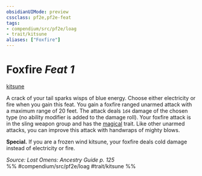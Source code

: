 ```yaml
---
obsidianUIMode: preview
cssclass: pf2e,pf2e-feat
tags:
- compendium/src/pf2e/loag
- trait/kitsune
aliases: ["Foxfire"]
---
```

# Foxfire  *Feat 1*  
[kitsune](/rules/traits/kitsune-loag.md)  


A crack of your tail sparks wisps of blue energy. Choose either electricity or fire when you gain this feat. You gain a foxfire ranged unarmed attack with a maximum range of 20 feet. The attack deals `1d4` damage of the chosen type (no ability modifier is added to the damage roll). Your foxfire attack is in the sling weapon group and has the [magical](/rules/traits/magical.md) trait. Like other unarmed attacks, you can improve this attack with handwraps of mighty blows.

**Special.** If you are a frozen wind kitsune, your foxfire deals cold damage instead of electricity or fire.

*Source: Lost Omens: Ancestry Guide p. 125*  
%% #compendium/src/pf2e/loag #trait/kitsune %%